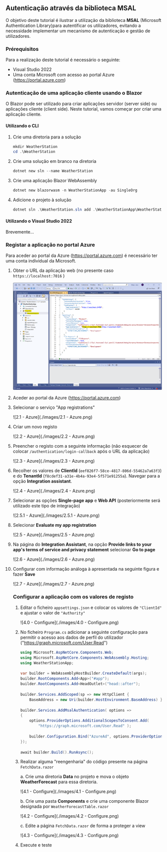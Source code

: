 ## Autenticação através da biblioteca MSAL
O objetivo deste tutorial é ilustrar a utilização da biblioteca **MSAL** (Microsoft Authentication Library)para autentificar os utilizadores, evitando a necessidade implementar um mecanismo de autenticação e gestão de utilizadores.

### Prérequisitos

Para a realização deste tutorial é necessário o seguinte:

* Visual Studio 2022
* Uma conta Microsoft com acesso ao portal Azure (https://portal.azure.com)

### Autenticação de uma aplicação cliente usando o Blazor 

O Blazor pode ser utilizado para criar aplicações servidor (server side) ou aplicações cliente (client side). Neste tutorial, vamos começar por criar uma aplicação cliente.

#### Utilizando o CLI

1. Crie uma diretoria para a solução

   ```powershell
   mkdir WeatherStation
   cd .\WeatherStation
   ```

2. Crie uma solução em branco na diretoria 

   ```powershell
   dotnet new sln --name WeatherStation
   ```

3. Crie uma aplicação Blazor WebAssembly

   ```powershell
   dotnet new blazorwasm -n WeatherStationApp -au SingleOrg
   ```

4. Adicione o projeto à solução
   ```powershell
   dotnet sln .\WeatherStation.sln add .\WeatherStationApp\WeatherStationApp.csproj
   ```

#### Utilizando o Visual Studio 2022

Brevemente...

### Registar a aplicação no portal Azure

Para aceder ao portal da Azure (https://portal.azure.com) é necessário ter uma conta individual da Microsoft. 

1. Obter o URL da aplicação web (no presente caso ``https://localhost:7016`` )

   ![2.0 - Azure](https://raw.githubusercontent.com/UMadeira/WeatherStation/develop/Tutorials/images/2.0-Azure.png)

2. Aceder ao portal da Azure (https://portal.azure.com)

3. Selecionar o serviço "App registrations"

   ![2.1 - Azure](./images/2.1 - Azure.png)

4. Criar um novo registo

   ![2.2 - Azure](./images/2.2 - Azure.png)

5. Preencher o registo com a seguinte informação (não esquecer de colocar ``/authentication/login-callback`` após o URL da aplicação)

   ![2.3 - Azure](./images/2.3 - Azure.png)

6. Recolher os valores de **ClientId** (``eef826f7-58ce-4817-806d-55462a7a63f3``) e do **TenantId** (`f8cdef31-a31e-4b4a-93e4-5f571e91255a`). Navegar para a opção  **Integration assistant**.

   ![2.4 - Azure](./images/2.4 - Azure.png)

7. Selecionar as opções **Single-page app** e **Web API** (posteriormente será utilizado este tipo de integração)

   ![2.5.1 - Azure](./images/2.5.1 - Azure.png)

8. Selecionar **Evaluate my app registration**

   ![2.5 - Azure](./images/2.5 - Azure.png)

9. Na página do **Integration Assistant**, na opção **Provide links to your app's terms of service and privacy statement** selecionar **Go to page**

   ![2.6 - Azure](./images/2.6 - Azure.png)

10. Configurar com informação análoga à apresentada na seguinte figura e fazer **Save**

    ![2.7 - Azure](./images/2.7 - Azure.png)

    ### Configurar a aplicação com os  valores de registo

    1. Editar o ficheiro ``appsettings.json`` e colocar os valores de ``"ClientId"`` e ajustar o valor de ``"Authority"``

       ![4.0 - Configure](./images/4.0 - Configure.png)

    2. No ficheiro ``Program.cs`` adicionar a seguinte configuração para permitir o acesso aos dados de perfil do utilizador ("https://graph.microsoft.com/User.Read")

       ```c#
       using Microsoft.AspNetCore.Components.Web;
       using Microsoft.AspNetCore.Components.WebAssembly.Hosting;
       using WeatherStationApp;
       
       var builder = WebAssemblyHostBuilder.CreateDefault(args);
       builder.RootComponents.Add<App>("#app");
       builder.RootComponents.Add<HeadOutlet>("head::after");
       
       builder.Services.AddScoped(sp => new HttpClient { 
           BaseAddress = new Uri(builder.HostEnvironment.BaseAddress) } );
       
       builder.Services.AddMsalAuthentication( options =>
       {
           options.ProviderOptions.AdditionalScopesToConsent.Add(
               "https://graph.microsoft.com/User.Read" );
       
           builder.Configuration.Bind("AzureAd", options.ProviderOptions.Authentication);
       });
       
       await builder.Build().RunAsync();
       ```

    3. Realizar alguma "reengenharia" do código presente na página ``FetchData.razor``

       a. Crie uma diretoria **Data** no projeto e mova o objeto **WeatherForecast** para essa diretoria.

          ![4.1 - Configure](./images/4.1 - Configure.png)

       b. Crie uma pasta **Components** e crie uma componente Blazor designada por ``WeatherForecastTable.razor``

          ![4.2 - Configure](./images/4.2 - Configure.png)

       c. Edite a página ``FetchData.razor``  de forma a proteger a view

       ![4.3 - Configure](./images/4.3 - Configure.png)
    
    4. Execute e teste

